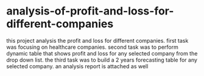 # analysis-of-profit-and-loss-for-different-companies
this project analysis the profit and loss for different companies. first task was focusing on healthcare companies. second task was to perform dynamic table that shows profit and loss for any selected company from the drop down list. the third task was to build a 2 years forecasting table for any selected company. an analysis report is attached as well
